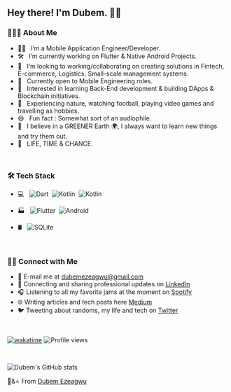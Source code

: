 <h2> Hey there! I'm Dubem. 👋🏽 &nbsp;

<h3> 👨🏻‍💻 About Me </h3>

- 👨🏽 &nbsp; I’m a Mobile Application Engineer/Developer.
- 🛠 &nbsp; I’m currently working on Flutter & Native Android Projects.
- 🔭 &nbsp; I’m looking to working/collaborating on creating solutions in Fintech, E-commerce, Logistics, Small-scale management systems.
- 💼 &nbsp; Currently open to Mobile Engineering roles.
- 🌱 &nbsp; Interested in learning Back-End development & building DApps & Blockchain initiatives.
- 🎾 &nbsp; Experiencing nature, watching football, playing video games and travelling as hobbies.
- 😄 &nbsp; Fun fact : Somewhat sort of an audiophile. 
- 💬 &nbsp; I believe in a GREENER Earth 🌍, I always want to learn new things and try them out.
- 🔮 &nbsp; LIFE, TIME & CHANCE. 
  
<br>

<h3>🛠 Tech Stack</h3>

- 💻 &nbsp; ![Dart](https://img.shields.io/badge/-Dart-07405E?style=flat&logo=dart)&nbsp; 
            ![Kotlin](https://img.shields.io/badge/-Kotlin-07405E?style=flat&logo=kotlin&logoColor=white)&nbsp;
            ![Kotlin](https://img.shields.io/badge/-Java-07405E?style=flat&logo=java&logoColor=white)&nbsp;
             
- 🏭 &nbsp; ![Flutter](https://img.shields.io/badge/-Flutter-07405E?style=flat&logo=flutter)&nbsp;
            ![Android](https://img.shields.io/badge/Android-07405E?style=flat&logo=android&logoColor=white)&nbsp;
  
- 🛢 &nbsp; ![SQLite](https://img.shields.io/badge/SQLite-07405E?style=flat&logo=sqlite&logoColor=white)
  

<br>
  
<h3> 🤝🏻 Connect with Me </h3>

- 📧 E-mail me at <a href="mailto:dubemezeagwu@gmail.com">dubemezeagwu@gmail.com</a>
- 💼 Connecting and sharing professional updates on <a href="https://www.linkedin.com/in/chukwudubem-ezeagwu-991525177/">LinkedIn</a>
- 🎧 Listening to all my favorite jams at the moment on <a href="https://open.spotify.com/playlist/37i9dQZF1EpocwtlunZfyT?si=57eeacc9649b445c">Spotify</a>
- 🌐 Writing articles and tech posts here <a href="https://medium.com/@dubemezeagwu">Medium</a>
- 🐦 Tweeting about randoms, my life and tech on <a href="https://twitter.com/wysdubem/">Twitter</a>
  
<br>
  
[![wakatime](https://wakatime.com/badge/user/77383dc3-6ece-48f8-ad4c-c3522ae2efa3.svg)](https://wakatime.com/@77383dc3-6ece-48f8-ad4c-c3522ae2efa3)
![Profile views](https://gpvc.arturio.dev/dubemezeagwu)


</br>

![Dubem's GitHub stats](https://github-readme-stats.vercel.app/api?username=dubemezeagwu&count_private=true&theme=cobalt&show_icons=true&include_all=true&line_height=20)



💙&⭐️ From [Dubem Ezeagwu](https://github.com/dubemezeagwu)

<!--
**dubemezeagwu/dubemezeagwu** is a ✨ _special_ ✨ repository because its `README.md` (this file) appears on your GitHub profile.

Here are some ideas to get you started:

- 🔭 I’m currently working on ...
- 🌱 I’m currently learning ...
- 👯 I’m looking to collaborate on ...
- 🤔 I’m looking for help with ...
- 💬 Ask me about ...
- 📫 How to reach me: ...
- 😄 Pronouns: ...
- ⚡ Fun fact: ...
-->
